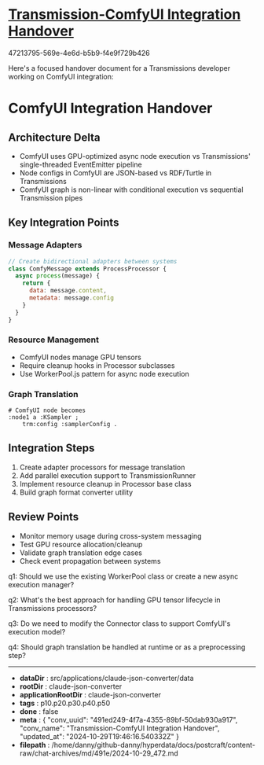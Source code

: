 # [Transmission-ComfyUI Integration Handover](https://claude.ai/chat/491ed249-4f7a-4355-89bf-50dab930a917)

47213795-569e-4e6d-b5b9-f4e9f729b426

 Here's a focused handover document for a Transmissions developer working on ComfyUI integration:

# ComfyUI Integration Handover

## Architecture Delta
- ComfyUI uses GPU-optimized async node execution vs Transmissions' single-threaded EventEmitter pipeline
- Node configs in ComfyUI are JSON-based vs RDF/Turtle in Transmissions
- ComfyUI graph is non-linear with conditional execution vs sequential Transmission pipes 

## Key Integration Points

### Message Adapters
```javascript
// Create bidirectional adapters between systems
class ComfyMessage extends ProcessProcessor {
  async process(message) {
    return {
      data: message.content, 
      metadata: message.config
    }
  }
}
```

### Resource Management
- ComfyUI nodes manage GPU tensors 
- Require cleanup hooks in Processor subclasses
- Use WorkerPool.js pattern for async node execution

### Graph Translation
```turtle
# ComfyUI node becomes
:node1 a :KSampler ;
    trm:config :samplerConfig .
```

## Integration Steps
1. Create adapter processors for message translation
2. Add parallel execution support to TransmissionRunner
3. Implement resource cleanup in Processor base class
4. Build graph format converter utility

## Review Points
- Monitor memory usage during cross-system messaging
- Test GPU resource allocation/cleanup
- Validate graph translation edge cases
- Check event propagation between systems

q1: Should we use the existing WorkerPool class or create a new async execution manager?

q2: What's the best approach for handling GPU tensor lifecycle in Transmissions processors?

q3: Do we need to modify the Connector class to support ComfyUI's execution model?

q4: Should graph translation be handled at runtime or as a preprocessing step?

---

* **dataDir** : src/applications/claude-json-converter/data
* **rootDir** : claude-json-converter
* **applicationRootDir** : claude-json-converter
* **tags** : p10.p20.p30.p40.p50
* **done** : false
* **meta** : {
  "conv_uuid": "491ed249-4f7a-4355-89bf-50dab930a917",
  "conv_name": "Transmission-ComfyUI Integration Handover",
  "updated_at": "2024-10-29T19:46:16.540332Z"
}
* **filepath** : /home/danny/github-danny/hyperdata/docs/postcraft/content-raw/chat-archives/md/491e/2024-10-29_472.md